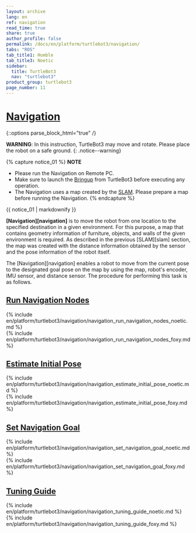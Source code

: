 ```yaml
---
layout: archive
lang: en
ref: navigation
read_time: true
share: true
author_profile: false
permalink: /docs/en/platform/turtlebot3/navigation/
tabs: "ROS"
tab_title1: Humble
tab_title3: Noetic
sidebar:
  title: TurtleBot3
  nav: "turtlebot3"
product_group: turtlebot3
page_number: 11
---
```


<style>body {counter-reset: h1 4 !important;}</style>

# [Navigation](#navigation)

{::options parse_block_html="true" /}

<!-- Common Intro -->
**WARNING**: In this instruction, TurtleBot3 may move and rotate. Please place the robot on a safe ground.
{: .notice--warning}

{% capture notice_01 %}
**NOTE**
- Please run the Navigation on Remote PC.
- Make sure to launch the [Bringup](/docs/en/platform/turtlebot3/bringup/) from TurtleBot3 before executing any operation.
- The Navigation uses a map created by the [SLAM](/docs/en/platform/turtlebot3/slam/). Please prepare a map before running the Navigation.
{% endcapture %}
<div class="notice--info">{{ notice_01 | markdownify }}</div>

**[Navigation][navigation]** is to move the robot from one location to the specified destination in a given environment. For this purpose, a map that contains geometry information of furniture, objects, and walls of the given environment is required. As described in the previous [SLAM][slam] section, the map was created with the distance information obtained by the sensor and the pose information of the robot itself.

The [Navigation][navigation] enables a robot to move from the current pose to the designated goal pose on the map by using the map, robot's encoder, IMU sensor, and distance sensor. The procedure for performing this task is as follows.

## [Run Navigation Nodes](#run-navigation-nodes)

<!-- <section data-id="{{ page.tab_title1 }}" class="tab_contents">
{% include en/platform/turtlebot3/navigation/navigation_run_navigation_nodes_kinetic.md %}
</section> -->

<!-- <section data-id="{{ page.tab_title2 }}" class="tab_contents">
{% include en/platform/turtlebot3/navigation/navigation_run_navigation_nodes_melodic.md %}
</section> -->

<section data-id="{{ page.tab_title3 }}" class="tab_contents">
{% include en/platform/turtlebot3/navigation/navigation_run_navigation_nodes_noetic.md %}
</section>

<!-- <section data-id="{{ page.tab_title4 }}" class="tab_contents">
{% include en/platform/turtlebot3/navigation/navigation_run_navigation_nodes_dashing.md %}
</section> -->

<!-- <section data-id="{{ page.tab_title5 }}" class="tab_contents">
{% include en/platform/turtlebot3/navigation/navigation_run_navigation_nodes_foxy.md %}
</section> -->

<section data-id="{{ page.tab_title1 }}" class="tab_contents">
{% include en/platform/turtlebot3/navigation/navigation_run_navigation_nodes_foxy.md %}
</section>

<!-- <section data-id="{{ page.tab_title7 }}" class="tab_contents">
{% include en/platform/turtlebot3/navigation/navigation_run_navigation_nodes_windows.md %}
</section>  -->


## [Estimate Initial Pose](#estimate-initial-pose)


<!-- <section data-id="{{ page.tab_title1 }}" class="tab_contents">
{% include en/platform/turtlebot3/navigation/navigation_estimate_initial_pose_kinetic.md %}
</section> -->

<!-- <section data-id="{{ page.tab_title2 }}" class="tab_contents">
{% include en/platform/turtlebot3/navigation/navigation_estimate_initial_pose_melodic.md %}
</section> -->

<section data-id="{{ page.tab_title3 }}" class="tab_contents">
{% include en/platform/turtlebot3/navigation/navigation_estimate_initial_pose_noetic.md %}
</section>

<!-- <section data-id="{{ page.tab_title4 }}" class="tab_contents">
{% include en/platform/turtlebot3/navigation/navigation_estimate_initial_pose_dashing.md %}
</section> -->

<!-- <section data-id="{{ page.tab_title5 }}" class="tab_contents">
{% include en/platform/turtlebot3/navigation/navigation_estimate_initial_pose_foxy.md %}
</section> -->

<section data-id="{{ page.tab_title1 }}" class="tab_contents">
{% include en/platform/turtlebot3/navigation/navigation_estimate_initial_pose_foxy.md %}
</section>

<!-- <section data-id="{{ page.tab_title7 }}" class="tab_contents">
{% include en/platform/turtlebot3/navigation/navigation_estimate_initial_pose_windows.md %}
</section>  -->


## [Set Navigation Goal](#set-navigation-goal)


<!-- <section data-id="{{ page.tab_title1 }}" class="tab_contents">
{% include en/platform/turtlebot3/navigation/navigation_set_navigation_goal_kinetic.md %}
</section> -->

<!-- <section data-id="{{ page.tab_title2 }}" class="tab_contents">
{% include en/platform/turtlebot3/navigation/navigation_set_navigation_goal_melodic.md %}
</section> -->

<section data-id="{{ page.tab_title3 }}" class="tab_contents">
{% include en/platform/turtlebot3/navigation/navigation_set_navigation_goal_noetic.md %}
</section>

<!-- <section data-id="{{ page.tab_title4 }}" class="tab_contents">
{% include en/platform/turtlebot3/navigation/navigation_set_navigation_goal_dashing.md %}
</section> -->

<!-- <section data-id="{{ page.tab_title5 }}" class="tab_contents">
{% include en/platform/turtlebot3/navigation/navigation_set_navigation_goal_foxy.md %}
</section> -->

<section data-id="{{ page.tab_title1 }}" class="tab_contents">
{% include en/platform/turtlebot3/navigation/navigation_set_navigation_goal_foxy.md %}
</section>

<!-- <section data-id="{{ page.tab_title7 }}" class="tab_contents">
{% include en/platform/turtlebot3/navigation/navigation_set_navigation_goal_windows.md %}
</section>  -->

## [Tuning Guide](#tuning-guide)


<!-- <section data-id="{{ page.tab_title1 }}" class="tab_contents">
{% include en/platform/turtlebot3/navigation/navigation_tuning_guide_kinetic.md %}
</section> -->

<!-- <section data-id="{{ page.tab_title2 }}" class="tab_contents">
{% include en/platform/turtlebot3/navigation/navigation_tuning_guide_melodic.md %}
</section> -->

<section data-id="{{ page.tab_title3 }}" class="tab_contents">
{% include en/platform/turtlebot3/navigation/navigation_tuning_guide_noetic.md %}
</section>

<!-- <section data-id="{{ page.tab_title4 }}" class="tab_contents">
{% include en/platform/turtlebot3/navigation/navigation_tuning_guide_dashing.md %}
</section> -->

<!-- <section data-id="{{ page.tab_title5 }}" class="tab_contents">
{% include en/platform/turtlebot3/navigation/navigation_tuning_guide_foxy.md %}
</section> -->

<section data-id="{{ page.tab_title1 }}" class="tab_contents">
{% include en/platform/turtlebot3/navigation/navigation_tuning_guide_foxy.md %}
</section>

<!-- <section data-id="{{ page.tab_title7 }}" class="tab_contents">
{% include en/platform/turtlebot3/navigation/navigation_tuning_guide_windows.md %}
</section>  -->

